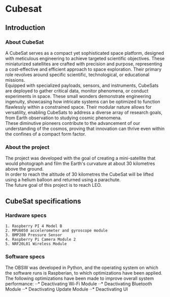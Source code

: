 # Cubesat

## Introduction
### About CubeSat
A CubeSat serves as a compact yet sophisticated space platform, designed with meticulous engineering to achieve targeted scientific objectives. These miniaturized satellites are crafted with precision and purpose, representing a cost-effective and efficient approach to space exploration. Their primary role revolves around specific scientific, technological, or educational missions. <br>
Equipped with specialized payloads, sensors, and instruments, CubeSats are deployed to gather critical data, monitor phenomena, or conduct experiments in space. These small wonders demonstrate engineering ingenuity, showcasing how intricate systems can be optimized to function flawlessly within a constrained space. Their modular nature allows for versatility, enabling CubeSats to address a diverse array of research goals, from Earth observation to studying cosmic phenomena. <br>
These diminutive pioneers contribute to the advancement of our understanding of the cosmos, proving that innovation can thrive even within the confines of a compact form factor.

### About the project
The project was developed with the goal of creating a mini-satellite that would photograph and film the Earth's curvature at about 30 kilometres above the ground. <br>
In order to reach the altitude of 30 kilometres the CubeSat will be lifted using a helium balloon and returned using a parachute. <br>
The future goal of this project is to reach LEO.

## CubeSat specifications

### Hardware specs
    1. Raspberry PI 4 Model B
    2. MPU6050 accelerometer and gyroscope module
    3. BMP280 Pressure Sensor
    4. Raspberry Pi Camera Module 2
    5. NRF20L01 Wireless Module

### Software specs
The OBSW was developed in Python, and the operating system on which the software runs is Raspberian, to which optimizations have been applied. <br>
The following optimizations have been made to improve overall system performance:
    ⋅⋅* Deactivating Wi-Fi Module
    ⋅⋅* Deactivating Bluetooth Module
    ⋅⋅* Deactivating Update Module
    ⋅⋅* Deactivating UI 



